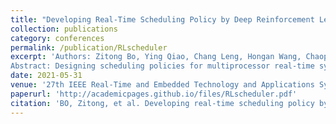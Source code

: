 ```yaml
---
title: "Developing Real-Time Scheduling Policy by Deep Reinforcement Learning"
collection: publications
category: conferences
permalink: /publication/RLscheduler
excerpt: 'Authors: Zitong Bo, Ying Qiao, Chang Leng, Hongan Wang, Chaoping Guo and Shaohui Zhang \n
Abstract: Designing scheduling policies for multiprocessor real-time systems is challenging since the multiprocessor scheduling problem is NP-complete. The existing heuristics are customized policies that may achieve poor performance under some specific task loads. Thus, a new design pattern is needed to make the multiprocessor scheduling policies perform well under various task loads. In this paper, we investigate a new real-time scheduling policy based on reinforcement learning. For any given real-time task set, our policy can automatically derive a high performance by online learning. Specifically, we model the real-time scheduling process as a multi-agent cooperative game and propose multi-agent self-cooperative learning that overcomes the curse of dimensionality and credit assignment problems. Simulation results show that our approach can learn high-performance policies for various task/system models.'
date: 2021-05-31
venue: '27th IEEE Real-Time and Embedded Technology and Applications Symposium (RTAS 2021)'
paperurl: 'http://academicpages.github.io/files/RLscheduler.pdf'
citation: 'BO, Zitong, et al. Developing real-time scheduling policy by deep reinforcement learning. In: 2021 IEEE 27th Real-Time and Embedded Technology and Applications Symposium (RTAS). IEEE, 2021. p. 131-142.'
---
```



